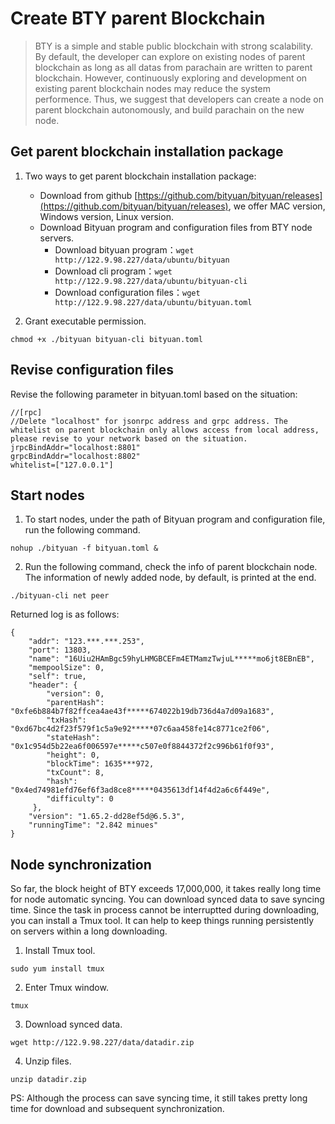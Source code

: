 # Create BTY parent Blockchain   
>BTY is a simple and stable public blockchain with strong scalability. By default, the developer can explore on existing nodes of parent blockchain as long as all datas from parachain are written to parent blockchain. However, continuously exploring and development on existing parent blockchain nodes may reduce the system performence. Thus, we suggest that developers can create a node on parent blockchain autonomously, and build parachain on the new node.


## Get parent blockchain installation package ##

1. Two ways to get parent blockchain installation package:

	- Download from github [https://github.com/bityuan/bityuan/releases](https://github.com/bityuan/bityuan/releases), we offer MAC version, Windows version, Linux version.
	- Download Bityuan program and configuration files from BTY node servers.  
	  - Download bityuan program：```wget http://122.9.98.227/data/ubuntu/bityuan```  
	  - Download cli program：```wget http://122.9.98.227/data/ubuntu/bityuan-cli```  
	  - Download configuration files：```wget http://122.9.98.227/data/ubuntu/bityuan.toml``` 


2. Grant executable permission.
```
chmod +x ./bityuan bityuan-cli bityuan.toml
```


## Revise configuration files ##

Revise the following parameter in bityuan.toml based on the situation:

```
//[rpc]
//Delete "localhost" for jsonrpc address and grpc address. The whitelist on parent blockchain only allows access from local address, please revise to your network based on the situation. 
jrpcBindAddr="localhost:8801"
grpcBindAddr="localhost:8802"
whitelist=["127.0.0.1"]
```


## Start nodes ##


1. To start nodes, under the path of Bityuan program and configuration file, run the following command.  
```
nohup ./bityuan -f bityuan.toml &
```

2. Run the following command, check the info of parent blockchain node. The information of newly added node, by default, is printed at the end.
```
./bityuan-cli net peer
```
Returned log is as follows:
```
{
    "addr": "123.***.***.253",
    "port": 13803,
    "name": "16Uiu2HAmBgc59hyLHMGBCEFm4ETMamzTwjuL*****mo6jt8EBnEB",
    "mempoolSize": 0,
    "self": true,
    "header": {
        "version": 0,
        "parentHash": "0xfe6b884b7f82ffcea4ae43f*****674022b19db736d4a7d09a1683",
        "txHash": "0xd67bc4d2f23f579f1c5a9e92*****07c6aa458fe14c8771ce2f06",
        "stateHash": "0x1c954d5b22ea6f006597e*****c507e0f8844372f2c996b61f0f93",
        "height": 0,
        "blockTime": 1635***972,
        "txCount": 8,
        "hash": "0x4ed74981efd76ef6f3ad8ce8*****0435613df14f4d2a6c6f449e",
        "difficulty": 0
     },
    "version": "1.65.2-dd28ef5d@6.5.3",
    "runningTime": "2.842 minues"
}
```

## Node synchronization ##

So far, the block height of BTY exceeds 17,000,000, it takes really long time for node automatic syncing. You can download synced data to save syncing time. Since the task in process cannot be interruptted during downloading, you can install a Tmux tool. It can help to keep things running persistently on servers within a long downloading. 

1. Install Tmux tool.
```
sudo yum install tmux
```

2. Enter Tmux window.
```
tmux
```

3. Download synced data.
```
wget http://122.9.98.227/data/datadir.zip
```

4. Unzip files.
```
unzip datadir.zip
```

PS: Although the process can save syncing time, it still takes pretty long time for download and subsequent synchronization. 


